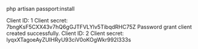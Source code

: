 

php artisan passport:install

Client ID: 1
Client secret: 7bngKsF5CXX43v7hQ6gGJTFVLYlv5TibqdRHC75Z
Password grant client created successfully.
Client ID: 2
Client secret: lyqxXTagoeAyZUIHRyU93ciV0oKOgWkr992l333s